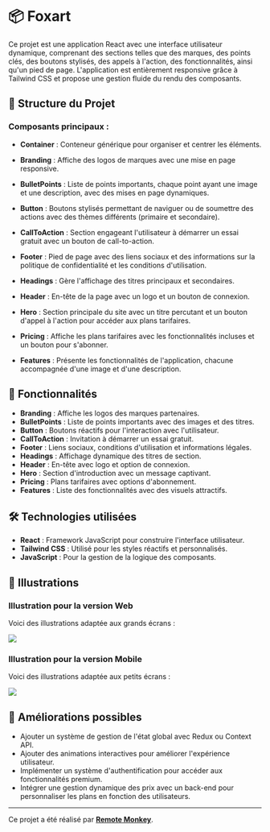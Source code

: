 # 📦 Foxart

Ce projet est une application React avec une interface utilisateur dynamique, comprenant des sections telles que des marques, des points clés, des boutons stylisés, des appels à l'action, des fonctionnalités, ainsi qu'un pied de page. L'application est entièrement responsive grâce à Tailwind CSS et propose une gestion fluide du rendu des composants.

## 📁 Structure du Projet

### Composants principaux :
- **Container** : Conteneur générique pour organiser et centrer les éléments.

- **Branding** : Affiche des logos de marques avec une mise en page responsive.

- **BulletPoints** : Liste de points importants, chaque point ayant une image et une description, avec des mises en page dynamiques.

- **Button** : Boutons stylisés permettant de naviguer ou de soumettre des actions avec des thèmes différents (primaire et secondaire).

- **CallToAction** : Section engageant l'utilisateur à démarrer un essai gratuit avec un bouton de call-to-action.

- **Footer** : Pied de page avec des liens sociaux et des informations sur la politique de confidentialité et les conditions d'utilisation.

- **Headings** : Gère l'affichage des titres principaux et secondaires.

- **Header** : En-tête de la page avec un logo et un bouton de connexion.

- **Hero** : Section principale du site avec un titre percutant et un bouton d'appel à l'action pour accéder aux plans tarifaires.

- **Pricing** : Affiche les plans tarifaires avec les fonctionnalités incluses et un bouton pour s'abonner.

- **Features** : Présente les fonctionnalités de l'application, chacune accompagnée d'une image et d'une description.

## 🎨 Fonctionnalités
- **Branding** : Affiche les logos des marques partenaires.
- **BulletPoints** : Liste de points importants avec des images et des titres.
- **Button** : Boutons réactifs pour l'interaction avec l'utilisateur.
- **CallToAction** : Invitation à démarrer un essai gratuit.
- **Footer** : Liens sociaux, conditions d'utilisation et informations légales.
- **Headings** : Affichage dynamique des titres de section.
- **Header** : En-tête avec logo et option de connexion.
- **Hero** : Section d'introduction avec un message captivant.
- **Pricing** : Plans tarifaires avec options d'abonnement.
- **Features** : Liste des fonctionnalités avec des visuels attractifs.

## 🛠️ Technologies utilisées
- **React** : Framework JavaScript pour construire l'interface utilisateur.
- **Tailwind CSS** : Utilisé pour les styles réactifs et personnalisés.
- **JavaScript** : Pour la gestion de la logique des composants.

## 📸 Illustrations

### Illustration pour la version Web
Voici des illustrations adaptée aux grands écrans :

![](1.png)

### Illustration pour la version Mobile
Voici des illustrations adaptée aux petits écrans :

![](Mobile1.png)

## 📌 Améliorations possibles
- Ajouter un système de gestion de l'état global avec Redux ou Context API.
- Ajouter des animations interactives pour améliorer l'expérience utilisateur.
- Implémenter un système d'authentification pour accéder aux fonctionnalités premium.
- Intégrer une gestion dynamique des prix avec un back-end pour personnaliser les plans en fonction des utilisateurs.

---

Ce projet a été réalisé par **[Remote Monkey](https://www.youtube.com/watch?v=1oGo9QYpAMU)**.
